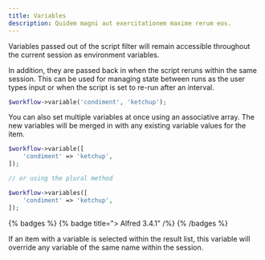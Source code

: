 ```yaml
---
title: Variables
description: Quidem magni aut exercitationem maxime rerum eos.
---
```


Variables passed out of the script filter will remain accessible throughout the current session as environment variables.

In addition, they are passed back in when the script reruns within the same session. This can be used for managing state between runs as the user types input or when the script is set to re-run after an interval.

```php
$workflow->variable('condiment', 'ketchup');
```

You can also set multiple variables at once using an associative array. The new variables will be merged in with any existing variable values for the item.

```php
$workflow->variable([
    'condiment' => 'ketchup',
]);

// or using the plural method

$workflow->variables([
    'condiment' => 'ketchup',
]);
```

{% badges %}
    {% badge title="> Alfred 3.4.1" /%}
{% /badges %}

If an item with a variable is selected within the result list, this variable will override any variable of the same name within the session.